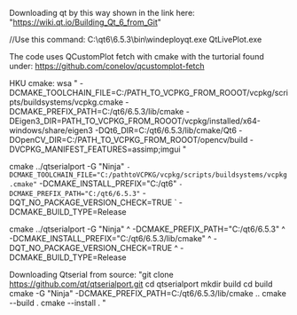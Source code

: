 
Downloading qt by this way shown in the link here: 
"https://wiki.qt.io/Building_Qt_6_from_Git"

//Use this command:
C:\qt6\6.5.3\bin\windeployqt.exe QtLivePlot.exe

The code uses QCustomPlot fetch with cmake with the turtorial found under:
https://github.com/conelov/qcustomplot-fetch







HKU cmake:
wsa
"
-DCMAKE_TOOLCHAIN_FILE=C:/PATH_TO_VCPKG_FROM_ROOOT/vcpkg/scripts/buildsystems/vcpkg.cmake
-DCMAKE_PREFIX_PATH=C:/qt6/6.5.3/lib/cmake
-DEigen3_DIR=PATH_TO_VCPKG_FROM_ROOOT/vcpkg/installed/x64-windows/share/eigen3
-DQt6_DIR=C:/qt6/6.5.3/lib/cmake/Qt6
-DOpenCV_DIR=C:/PATH_TO_VCPKG_FROM_ROOOT/opencv/build
-DVCPKG_MANIFEST_FEATURES=assimp;imgui
"

cmake ../qtserialport -G "Ninja" `
    -DCMAKE_TOOLCHAIN_FILE="C:/pathtoVCPKG/vcpkg/scripts/buildsystems/vcpkg.cmake" `
-DCMAKE_INSTALL_PREFIX="C:/qt6" `
    -DCMAKE_PREFIX_PATH="C:/qt6/6.5.3" `
-DQT_NO_PACKAGE_VERSION_CHECK=TRUE `
-DCMAKE_BUILD_TYPE=Release



cmake ../qtserialport -G "Ninja" ^
-DCMAKE_PREFIX_PATH="C:/qt6/6.5.3" ^
-DCMAKE_INSTALL_PREFIX="C:/qt6/6.5.3/lib/cmake" ^
-DQT_NO_PACKAGE_VERSION_CHECK=TRUE ^
-DCMAKE_BUILD_TYPE=Release

Downloading Qtserial from source:
"git clone https://github.com/qt/qtserialport.git
cd qtserialport
mkdir build
cd build
cmake -G "Ninja" -DCMAKE_PREFIX_PATH=C:/qt6/6.5.3/lib/cmake ..
cmake --build .
cmake --install .
"
